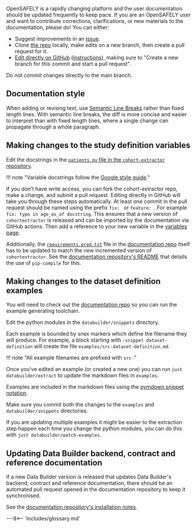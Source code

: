 OpenSAFELY is a rapidly changing platform and the user documentation should be updated frequently to keep pace.
If you are an OpenSAFELY user and want to contribute corrections, clarifications, or new materials to the documentation, please do!
You can either:

* Suggest improvements in an [issue](https://github.com/opensafely/documentation/issues).
* Clone [the repo](https://github.com/opensafely/documentation) locally, make edits on a new branch, then create a pull request for it.
* [Edit directly on GitHub](https://github.com/opensafely/documentation/tree/main/docs) ([instructions](https://docs.github.com/en/github/managing-files-in-a-repository/editing-files-in-your-repository)), making sure to "Create a new branch for this commit and start a pull request".

Do not commit changes directly to the main branch.

## Documentation style

When adding or revising text, use [Semantic Line Breaks](https://sembr.org/) rather than fixed length lines.
With semantic line breaks, the diff is more concise and easier to interpret than with fixed length lines,
where a single change can propagate through a whole paragraph.

## Making changes to the study definition variables

Edit the docstrings in the [`patients.py` file in the `cohort-extractor` repository](https://github.com/opensafely-core/cohort-extractor/blob/master/cohortextractor/patients.py).

!!! note "Variable docstrings follow the [Google style guide](https://google.github.io/styleguide/pyguide.html#383-functions-and-methods)."

If you don't have write access, you can fork the cohort-extractor repo, make a change, and submit a pull request.
Editing directly in GitHub will take you through these steps automatically.
At least one commit in the pull request should be named using the prefix `fix: ` or `feature: `. For example `fix: typo in age_as_of docstring`. 
This ensures that a new version of `cohortextractor` is released and can be imported by the documentation via GitHub actions.
Then add a reference to your new variable in the [variables page](study-def-variables.md).

Additionally, the
[`requirements.prod.txt`](https://github.com/opensafely/documentation/blob/main/requirements.prod.txt)
file in the [documentation
repo](https://github.com/opensafely/documentation) itself has to be
updated to match the new incremented version of `cohortextractor`. See
the [documentation repository's
README](https://github.com/opensafely/documentation#building-locally-and-testing)
that details the use of `pip-compile` for this.

## Making changes to the dataset definition examples
You will need to check out the [documentation repo](https://github.com/opensafely/documentation) so you can run the example generating toolchain.

Edit the python modules in the `databuilder/snippets` directory.

Each example is bounded by snex markers which define the filename they will produce.
For example, a block starting with `:snippet dataset-definition` will create the file `examples/src-dataset-definition.md`.

!!! note "All example filenames are prefixed with `src-`"

Once you've edited an example (or created a new one) you can run `just databuilder/extract` to update the markdown files in `examples`.

Examples are included in the markdown files using the [pymdown snippet notation](https://facelessuser.github.io/pymdown-extensions/extensions/snippets/#snippets-notation).

Make sure you commit both the changes to the `examples` and `databuilder/snippets` directories.

If you are updating multiple examples it might be easier to the extraction step happen each time you change the python modules, you can do this with `just databuilder/watch-examples`.


## Updating Data Builder backend, contract and reference documentation

If a new Data Builder version is released that updates Data Builder's backend, contract and reference documentation,
there should be an automated pull request opened in the documentation repository to keep it synchronised.

See the [documentation repository's installation notes](https://github.com/opensafely/documentation/blob/main/INSTALL.md).

---8<-- 'includes/glossary.md'
